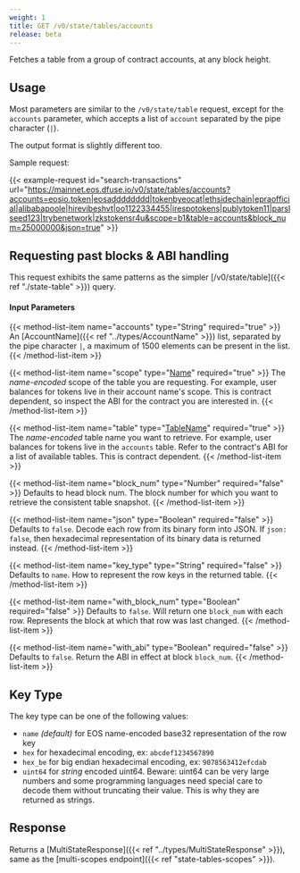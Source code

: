 ```yaml
---
weight: 1
title: GET /v0/state/tables/accounts
release: beta
---
```


Fetches a table from a group of contract accounts, at any block height.

## Usage

Most parameters are similar to the `/v0/state/table` request, except for the `accounts` parameter, which accepts a list of `account` separated by the pipe character (`|`).

The output format is slightly different too.

Sample request:

{{< example-request id="search-transactions" url="https://mainnet.eos.dfuse.io/v0/state/tables/accounts?accounts=eosio.token|eosadddddddd|tokenbyeocat|ethsidechain|epraofficial|alibabapoole|hirevibeshvt|oo1122334455|irespotokens|publytoken11|parslseed123|trybenetwork|zkstokensr4u&scope=b1&table=accounts&block_num=25000000&json=true" >}}

## Requesting past blocks & ABI handling

This request exhibits the same patterns as the simpler
[/v0/state/table]({{< ref "./state-table" >}}) query.


#### Input Parameters

{{< method-list-item name="accounts" type="String" required="true" >}}
  An [AccountName]({{< ref "../types/AccountName" >}}) list, separated by the pipe character <code>&#124;</code>, a maximum of 1500 elements can be present in the list.
{{< /method-list-item >}}

{{< method-list-item name="scope" type="[Name](/eosio/reference/types/name)" required="true" >}}
  The _name-encoded_ scope of the table you are requesting.  For example, user balances for tokens live in their account name's scope. This is contract dependent, so inspect the ABI for the contract you are interested in.
{{< /method-list-item >}}

{{< method-list-item name="table" type="[TableName](/eosio/reference/types/tablename)" required="true" >}}
  The _name-encoded_ table name you want to retrieve.  For example, user balances for tokens live in the `accounts` table.  Refer to the contract's ABI for a list of available tables.  This is contract dependent.
{{< /method-list-item >}}

{{< method-list-item name="block_num" type="Number" required="false" >}}
  Defaults to head block num. The block number for which you want to retrieve the consistent table snapshot.
{{< /method-list-item >}}

{{< method-list-item name="json" type="Boolean" required="false" >}}
  Defaults to `false`. Decode each row from its binary form into JSON. If `json: false`, then hexadecimal representation of its binary data is returned instead.
{{< /method-list-item >}}

{{< method-list-item name="key_type" type="String" required="false" >}}
  Defaults to `name`. How to represent the row keys in the returned table.
{{< /method-list-item >}}

{{< method-list-item name="with_block_num" type="Boolean" required="false" >}}
  Defaults to `false`. Will return one `block_num` with each row. Represents the block at which that row was last changed.
{{< /method-list-item >}}

{{< method-list-item name="with_abi" type="Boolean" required="false" >}}
  Defaults to `false`. Return the ABI in effect at block `block_num`.
{{< /method-list-item >}}

<!---
FIXME: This KeyType is duplicated from `state-tables-scopes.md` and `state-table.md`
-->

## Key Type

The key type can be one of the following values:

 * `name` _(default)_ for EOS name-encoded base32 representation of the row key
 * `hex` for hexadecimal encoding, ex: `abcdef1234567890`
 * `hex_be` for big endian hexadecimal encoding, ex: `9078563412efcdab`
 * `uint64` for *string* encoded uint64. Beware: uint64 can be very large numbers and some programming languages need special care to decode them without truncating their value. This is why they are returned as strings.

## Response

Returns a [MultiStateResponse]({{< ref "../types/MultiStateResponse" >}}), same as the [multi-scopes endpoint]({{< ref "state-tables-scopes" >}}).
